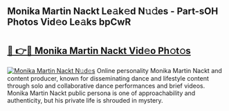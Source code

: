 ## Monika Martin Nackt Le𝚊k𝚎d N𝚞𝚍es - Part-sOH Photos Vid𝚎o Le𝚊ks bpCwR

# <h2><a href="http://fba66v.evod.top/?m=Monika+Martin+Nackt">🔗 👉🔴 Monika Martin Nackt Vid𝚎o Ph𝚘t𝚘s</a></h2>

[![Monika Martin Nackt N𝚞d𝚎s](https://i.imgur.com/8V9OHl7.gif)](http://fba66v.evod.top/?m=Monika+Martin+Nackt)
Online personality Monika Martin Nackt and content producer, known for disseminating dance and lifestyle content through solo and collaborative dance performances and brief videos. Monika Martin Nackt public persona is one of approachability and authenticity, but his private life is shrouded in mystery. 
